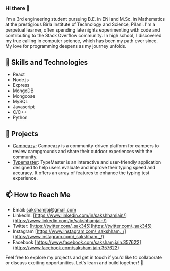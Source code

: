 ### Hi there 👋

<!--
**sak345/sak345** is a ✨ _special_ ✨ repository because its `README.md` (this file) appears on your GitHub profile.

Here are some ideas to get you started:

- 🔭 I’m currently working on ...
- 🌱 I’m currently learning ...
- 👯 I’m looking to collaborate on ...
- 🤔 I’m looking for help with ...
- 💬 Ask me about ...
- 📫 How to reach me: ...
- 😄 Pronouns: ...
- ⚡ Fun fact: ...
-->

I'm a 3rd engineering student pursuing B.E. in ENI and M.Sc. in Mathematics at the prestigious Birla Institute of Technology and Science, Pilani. I'm a perpetual learner, often spending late nights experimenting with code and contributing to the Stack Overflow community.
In high school, I discovered my true calling in computer science, which has been my path ever since. My love for programming deepens as my journey unfolds.

## 🔧 Skills and Technologies
- React
- Node.js
- Express
- MongoDB
- Mongoose
- MySQL
- Javascript
- C/C++
- Python

## 🚀 Projects
- [Campeazy](https://github.com/sak345/Campeazy): Campeazy is a community-driven platform for campers to review campgrounds and share their outdoor experiences with the community.
- [Typemaster](https://github.com/sak345/Typemaster): TypeMaster is an interactive and user-friendly application designed to help users evaluate and improve their typing speed and accuracy. It offers an array of features to enhance the typing test experience.

## 📫 How to Reach Me
- Email: sakshamjbj@gmail.com
- LinkedIn: [https://www.linkedin.com/in/sakshhamjain/](https://www.linkedin.com/in/sakshhamjain/)
- Twitter: [https://twitter.com/_sak345](https://twitter.com/_sak345)
- Instagram [https://www.instagram.com/_sakshham._/](https://www.instagram.com/_sakshham._/)
- Facebook [https://www.facebook.com/saksham.jain.357622](https://www.facebook.com/saksham.jain.357622)

Feel free to explore my projects and get in touch if you'd like to collaborate or discuss exciting opportunities. Let's learn and build together! 🌟
